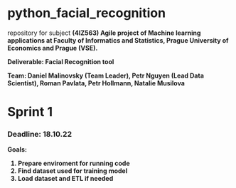 # python_facial_recognition
repository for subject <b>(4IZ563) Agile project of Machine learning applications at Faculty of Informatics and Statistics, Prague University of Economics and Prague (VSE)<b>.

Deliverable: Facial Recognition tool

Team: Daniel Malinovsky (Team Leader), Petr Nguyen (Lead Data Scientist), Roman Pavlata, Petr Hollmann, Natalie Musilova

# Sprint 1 
### Deadline: 18.10.22
Goals:
1. Prepare enviroment for running code
2. Find dataset used for training model
3. Load dataset and ETL if needed
